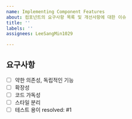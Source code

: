 ```yaml
---
name: Implementing Component Features
about: 컴포넌트의 요구사항 목록 및 개선사항에 대한 이슈
title: ''
labels: ''
assignees: LeeSangMin1029

---
```


## 요구사항
- [ ] 약한 의존성, 독립적인 기능
- [ ] 확장성
- [ ] 코드 가독성
- [ ] 스타일 분리
- [ ] 테스트 용이
resolved: #1
